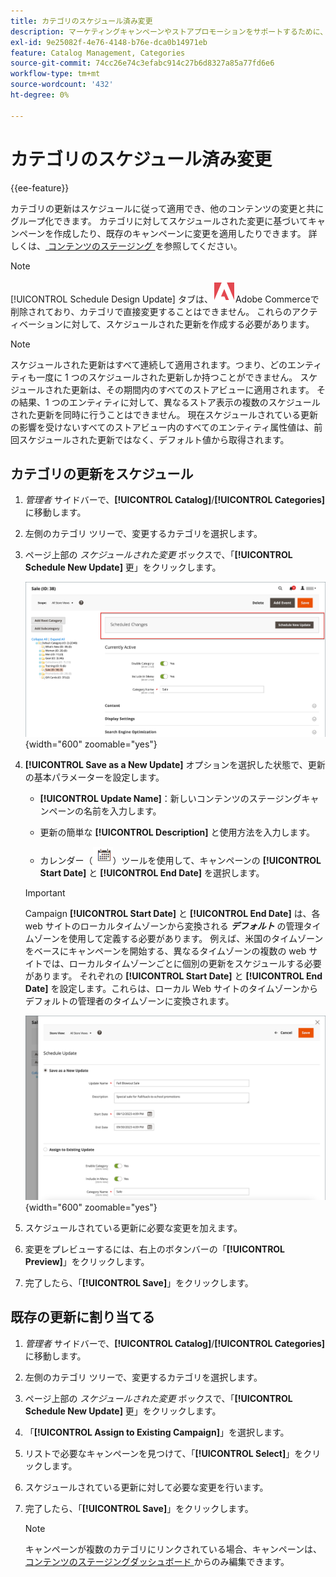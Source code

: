 ```yaml
---
title: カテゴリのスケジュール済み変更
description: マーケティングキャンペーンやストアプロモーションをサポートするために、カテゴリの変更をスケジュールする方法を説明します。
exl-id: 9e25082f-4e76-4148-b76e-dca0b14971eb
feature: Catalog Management, Categories
source-git-commit: 74cc26e74c3efabc914c27b6d8327a85a77fd6e6
workflow-type: tm+mt
source-wordcount: '432'
ht-degree: 0%

---
```


# カテゴリのスケジュール済み変更

{{ee-feature}}

カテゴリの更新はスケジュールに従って適用でき、他のコンテンツの変更と共にグループ化できます。 カテゴリに対してスケジュールされた変更に基づいてキャンペーンを作成したり、既存のキャンペーンに変更を適用したりできます。 詳しくは、[ コンテンツのステージング ](../content-design/content-staging.md) を参照してください。

>[!NOTE]
>
>[!UICONTROL Schedule Design Update] タブは、![Adobe Commerce](../assets/adobe-logo.svg)Adobe Commerceで削除されており、カテゴリで直接変更することはできません。 これらのアクティベーションに対して、スケジュールされた更新を作成する必要があります。

>[!NOTE]
>
>スケジュールされた更新はすべて連続して適用されます。つまり、どのエンティティも一度に 1 つのスケジュールされた更新しか持つことができません。 スケジュールされた更新は、その期間内のすべてのストアビューに適用されます。 その結果、1 つのエンティティに対して、異なるストア表示の複数のスケジュールされた更新を同時に行うことはできません。 現在スケジュールされている更新の影響を受けないすべてのストアビュー内のすべてのエンティティ属性値は、前回スケジュールされた更新ではなく、デフォルト値から取得されます。

## カテゴリの更新をスケジュール

1. _管理者_ サイドバーで、**[!UICONTROL Catalog]**/**[!UICONTROL Categories]** に移動します。

1. 左側のカテゴリ ツリーで、変更するカテゴリを選択します。

1. ページ上部の _スケジュールされた変更_ ボックスで、「**[!UICONTROL Schedule New Update]** 更」をクリックします。

   ![ スケジュールされた変更 ](./assets/category-scheduled-changes.png){width="600" zoomable="yes"}

1. **[!UICONTROL Save as a New Update]** オプションを選択した状態で、更新の基本パラメーターを設定します。

   - **[!UICONTROL Update Name]**：新しいコンテンツのステージングキャンペーンの名前を入力します。

   - 更新の簡単な **[!UICONTROL Description]** と使用方法を入力します。

   - カレンダー（![ カレンダーアイコン ](../assets/icon-calendar.png)）ツールを使用して、キャンペーンの **[!UICONTROL Start Date]** と **[!UICONTROL End Date]** を選択します。

   >[!IMPORTANT]
   >
   >Campaign **[!UICONTROL Start Date]** と **[!UICONTROL End Date]** は、各 web サイトのローカルタイムゾーンから変換される **_デフォルト_** の管理タイムゾーンを使用して定義する必要があります。 例えば、米国のタイムゾーンをベースにキャンペーンを開始する、異なるタイムゾーンの複数の web サイトでは、ローカルタイムゾーンごとに個別の更新をスケジュールする必要があります。 それぞれの **[!UICONTROL Start Date]** と **[!UICONTROL End Date]** を設定します。これらは、ローカル Web サイトのタイムゾーンからデフォルトの管理者のタイムゾーンに変換されます。

   ![ スケジュールされた変更 ](./assets/category-scheduled-changes-new-update.png){width="600" zoomable="yes"}

1. スケジュールされている更新に必要な変更を加えます。

1. 変更をプレビューするには、右上のボタンバーの「**[!UICONTROL Preview]**」をクリックします。

1. 完了したら、「**[!UICONTROL Save]**」をクリックします。

## 既存の更新に割り当てる

1. _管理者_ サイドバーで、**[!UICONTROL Catalog]**/**[!UICONTROL Categories]** に移動します。

1. 左側のカテゴリ ツリーで、変更するカテゴリを選択します。

1. ページ上部の _スケジュールされた変更_ ボックスで、「**[!UICONTROL Schedule New Update]** 更」をクリックします。

1. 「**[!UICONTROL Assign to Existing Campaign]**」を選択します。

1. リストで必要なキャンペーンを見つけて、「**[!UICONTROL Select]**」をクリックします。

1. スケジュールされている更新に対して必要な変更を行います。

1. 完了したら、「**[!UICONTROL Save]**」をクリックします。

   >[!NOTE]
   >
   >キャンペーンが複数のカテゴリにリンクされている場合、キャンペーンは、[ コンテンツのステージングダッシュボード ](../content-design/content-staging-dashboard.md) からのみ編集できます。